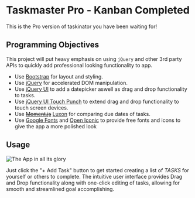 # Taskmaster Pro - Kanban Completed
This is the Pro version of taskinator you have been waiting for!

## Programming Objectives

This project will put heavy emphasis on using `jQuery` and other 3rd party APIs to quickly add professional looking functionality to app.
* Use [Bootstrap](https://getbootstrap.com/) for layout and styling.
* Use [jQuery](https://jquery.com/) for accelerated DOM manipulation.
* Use [jQuery UI](https://jqueryui.com/) to add a datepicker aswell as drag and drop functionality to tasks.
* Use [jQuery UI Touch Punch](https://github.com/furf/jquery-ui-touch-punch) to extend drag and drop functionality to touch screen devices.
* Use ~~[Moment.js](https://momentjs.com/)~~ [Luxon](https://moment.github.io/luxon/#/?id=luxon) for comparing due dates of tasks.
* Use [Google Fonts](https://fonts.google.com/) and [Open Iconic](https://useiconic.com/open) to provide free fonts and icons to give the app a more polished look

## Usage

![The App in all its glory](./assests/images/app-screenshot.png)

Just click the "+ Add Task" button to get started creating a list of *TASKS* for yourself or others to complete. The intuitive user interface provides Drag and Drop functionality along with one-click editing of tasks, allowing for smooth and streamlined goal accomplishing.
